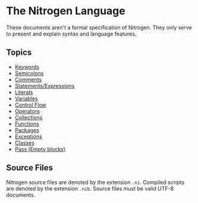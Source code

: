 # The Nitrogen Language

These documents aren't a formal specification of Nitrogen. They only serve
to present and explain syntax and language features.

## Topics

- [Keywords](keywords.md)
- [Semicolons](semicolons.md)
- [Comments](comments.md)
- [Statements/Expressions](statements_expressions.md)
- [Literals](literals.md)
- [Variables](variables.md)
- [Control Flow](control_flow.md)
- [Operators](operators.md)
- [Collections](collections.md)
- [Functions](functions.md)
- [Packages](packages.md)
- [Exceptions](exceptions.md)
- [Classes](classes.md)
- [Pass (Empty blocks)](pass.md)

## Source Files

Nitrogen source files are denoted by the extension `.ni`. Compiled scripts are
denoted by the extension `.nib`. Source files must be valid UTF-8 documents.
